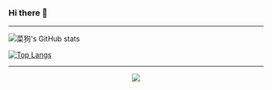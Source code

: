 ### Hi there 👋

<!--
**Dieshesdog/Dieshesdog** is a ✨ _special_ ✨ repository because its `README.md` (this file) appears on your GitHub profile.

Here are some ideas to get you started:

- 🔭 I’m currently working on ...
- 🌱 I’m currently learning ...
- 👯 I’m looking to collaborate on ...
- 🤔 I’m looking for help with ...
- 💬 Ask me about ...
- 📫 How to reach me: ...
- 😄 Pronouns: ...
- ⚡ Fun fact: ...
-->

---

![菜狗's GitHub stats](https://github-readme-stats-qniyov4vc-dishesdog.vercel.app/api?username=Dishesdog&show_icons=true&include_all_commits=true&count_private=true&theme=solarized-light)

<a href="https://github.com/Dishesdog">
  <img align="center" alt="Top Langs" src="https://github-readme-stats.vercel.app/api/top-langs/?username=Dishesdog&layout=compact&langs_count=8&theme=solarized-light" />
</a>

---
<p align="center">
    <img src="https://badges.toozhao.com/badges/01FGAZ5J37PNJW115GMYEGDASM/blue.svg" />
</p>

